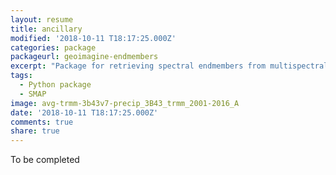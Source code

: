 ```yaml
---
layout: resume
title: ancillary
modified: '2018-10-11 T18:17:25.000Z'
categories: package
packageurl: geoimagine-endmembers
excerpt: "Package for retrieving spectral endmembers from multispectral optical data."
tags:
  - Python package
  - SMAP
image: avg-trmm-3b43v7-precip_3B43_trmm_2001-2016_A
date: '2018-10-11 T18:17:25.000Z'
comments: true
share: true
---
```


To be completed
